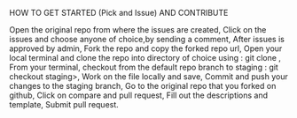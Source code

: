 
HOW TO GET STARTED (Pick and Issue) AND CONTRIBUTE

Open the original repo from where the issues are created, 
Click on the issues and choose anyone of choice,by sending a comment, 
After issues is approved by admin,
Fork the repo and copy the forked repo url, 
Open your local terminal and clone the repo into directory of choice using : git clone <forked repo url>, 
From your terminal, checkout from the default repo branch to staging : git checkout staging>, 
Work on the file locally and save, 
Commit and push your changes to the staging branch, 
Go to the original repo that you forked on github, 
Click on compare and pull request, 
Fill out the descriptions and template, 
Submit pull request.


